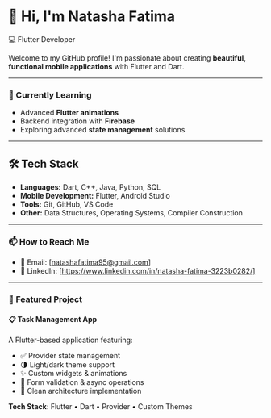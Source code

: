 # 👋 Hi, I'm Natasha Fatima  

💻 Flutter Developer 

Welcome to my GitHub profile! I'm passionate about creating **beautiful, functional mobile applications** with Flutter and Dart.  

---
### 🌱 Currently Learning  
- Advanced **Flutter animations**  
- Backend integration with **Firebase**  
- Exploring advanced **state management** solutions   

---
## 🛠 Tech Stack
- **Languages:** Dart, C++, Java, Python, SQL  
- **Mobile Development:** Flutter, Android Studio    
- **Tools:** Git, GitHub, VS Code 
- **Other:** Data Structures, Operating Systems, Compiler Construction  

---
### 📫 How to Reach Me  
- 📧 Email: [natashafatima95@gmail.com]  
- 💼 LinkedIn: [https://www.linkedin.com/in/natasha-fatima-3223b0282/]
  
---

### 🚀 Featured Project

#### 📋 Task Management App
A Flutter-based application featuring:
- ✅ Provider state management
- 🌗 Light/dark theme support
- ✨ Custom widgets & animations
- 📝 Form validation & async operations
- 🎯 Clean architecture implementation

**Tech Stack**: Flutter • Dart • Provider • Custom Themes
<!--
**natashafatii/natashafatii** is a ✨ _special_ ✨ repository because its `README.md` (this file) appears on your GitHub profile.

Here are some ideas to get you started:

- 🔭 I’m currently working on ...
- 🌱 I’m currently learning ...
- 👯 I’m looking to collaborate on ...
- 🤔 I’m looking for help with ...
- 💬 Ask me about ...
- 📫 How to reach me: ...
- 😄 Pronouns: ...
- ⚡ Fun fact: ...
-->
